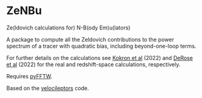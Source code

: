 # ZeNBu
Ze(ldovich calculations for) N-B(ody Em)u(lators)

A package to compute all the Zeldovich contributions to the power spectrum of a tracer with quadratic bias, including beyond-one-loop terms.

For further details on the calculations see [Kokron et al](https://arxiv.org/abs/2205.15327) (2022) and [DeRose et al](https://arxiv.org/abs/2210.14239) (2022) for the real and redshift-space calculations, respectively.

Requires [pyFFTW](https://pyfftw.readthedocs.io/en/latest/).

Based on the [velocileptors](https://github.com/sfschen/velocileptors) code.
